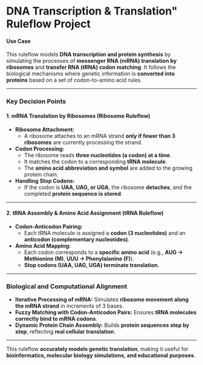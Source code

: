 # DNA Transcription & Translation" Ruleflow Project

#### **Use Case**  
This ruleflow models **DNA transcription and protein synthesis** by simulating the processes of **messenger RNA (mRNA) translation by ribosomes** and **transfer RNA (tRNA) codon matching**. It follows the biological mechanisms where genetic information is **converted into proteins** based on a set of codon-to-amino acid rules.  

---

### **Key Decision Points**  

#### **1. mRNA Translation by Ribosomes (Ribosome Ruleflow)**  
- **Ribosome Attachment:**  
  - A ribosome attaches to an mRNA strand **only if fewer than 3 ribosomes** are currently processing the strand.  
- **Codon Processing:**  
  - The ribosome reads **three nucleotides (a codon) at a time**.  
  - It matches the codon to a corresponding **tRNA molecule**.  
  - The **amino acid abbreviation and symbol** are added to the growing protein chain.  
- **Handling Stop Codons:**  
  - If the codon is **UAA, UAG, or UGA**, the ribosome **detaches**, and the completed **protein sequence is stored**.  

---

#### **2. tRNA Assembly & Amino Acid Assignment (tRNA Ruleflow)**  
- **Codon-Anticodon Pairing:**  
  - Each tRNA molecule is assigned a **codon (3 nucleotides)** and an **anticodon (complementary nucleotides)**.  
- **Amino Acid Mapping:**  
  - Each codon corresponds to a **specific amino acid** (e.g., **AUG → Methionine (M)**, **UUU → Phenylalanine (F)**).  
  - **Stop codons (UAA, UAG, UGA) terminate translation.**  

---

### **Biological and Computational Alignment**  
- **Iterative Processing of mRNA:** Simulates **ribosome movement along the mRNA strand** in increments of 3 bases.  
- **Fuzzy Matching with Codon-Anticodon Pairs:** Ensures **tRNA molecules correctly bind to mRNA codons**.  
- **Dynamic Protein Chain Assembly:** Builds **protein sequences step by step**, reflecting **real cellular translation**.  

---

This ruleflow **accurately models genetic translation**, making it useful for **bioinformatics, molecular biology simulations, and educational purposes**.
